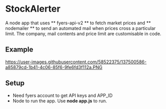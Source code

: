 # StockAlerter
A node app that uses ** fyers-api-v2 ** to fetch market prices and ** nodemailer ** to send an automated mail when prices cross a particular limit. The company, mail contents and price limit are customisable in code.
## Example 
https://user-images.githubusercontent.com/58522375/137500586-a85879cd-1b41-4c06-85f6-9fe6fd3f112a.PNG
## Setup
- Need fyers account to get API keys and APP_ID
- Node to run the app. Use **node app.js** to run.
